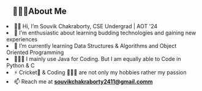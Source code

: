 <h2 dir="auto"><a id="user-content-about-me" class="anchor" aria-hidden="true" href="#about-me"><svg class="octicon octicon-link" viewBox="0 0 16 16" version="1.1" width="16" height="16" aria-hidden="true"></svg></a>🙋🏻‍♂️About Me</h2>
<li> 👋🏻 Hi, I’m Souvik Chakraborty, CSE Undergrad | AOT '24 </li>
<li> 👀 I'm enthusiastic about learning budding technologies and gaining new experiences </li>
<li> 🌱 I’m currently learning Data Structures & Algorithms and Object Oriented Programming </li>
<li> 👨🏻‍💻 I mainly use Java for Coding. But I am equally able to Code in Python & C </li>
<li> ⚡ Cricket🏏 & Coding 👨🏻‍💻 are not only my hobbies rather my passion </li>
<li> 📫 Reach me at <strong><a href="mailto:souvikchakraborty2411@gmail.com">souvikchakraborty2411@gmail.comm</a></strong></li>

<!---
Souvik097/Souvik097 is a ✨ special ✨ repository because its `README.md` (this file) appears on your GitHub profile.
You can click the Preview link to take a look at your changes.
--->
